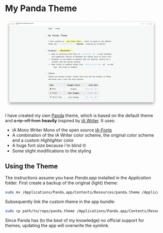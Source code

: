 # My Panda Theme

![Preview of the theme in Panda.app](./preview.png)

I have created my own [Panda](https://bear.app/alpha/) theme, which is based on the default theme and ~~a rip-off from~~ **heavily** inspired by [iA Writer](https://ia.net/writer). It uses:

- iA Mono Writer Mono of the open source [iA-Fonts](https://github.com/iaolo/iA-Fonts)
- A combination of the iA Writer color scheme, the original color scheme and a custom *Highlighter* color
- A huge font size because i'm blind 🤓
- Some slight modifications to the styling

## Using the Theme

The instructions assume you have *Panda.app* installed in the *Application* folder. First create a backup of the original (light) theme:

```bash
sudo mv /Applications/Panda.app/Contents/Resources/panda.theme /Applications/Panda.app/Contents/Resources/panda.theme.bak
```

Subsequently link the custom theme in the app bundle:

```bash
sudo cp path/to/repo/panda.theme /Applications/Panda.app/Contents/Resources/panda.theme
```

Since Panda has (to the best of my knowledge) no official support for themes, updating the app will overwrite the symlink.

